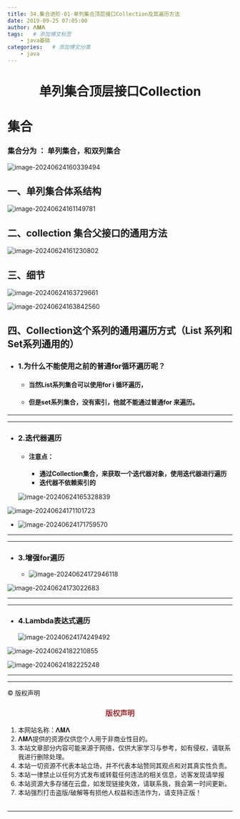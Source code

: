 ```yaml
---
title: 34.集合进阶-01-单列集合顶层接口Collection及其遍历方法
date: 2019-09-25 07:05:00
author: 𝚲𝚳𝚲
tags:   # 添加博文标签
	- java基础
categories:   # 添加博文分类
	- java
---
```


<h1><center>单列集合顶层接口Collection</center></h1>



# 集合

### 集合分为 ： 单列集合，和双列集合

![image-20240624160339494](https://raw.githubusercontent.com/protonlml/blogimages/master/imgs/202406241603243.png)



## 一、单列集合体系结构

![image-20240624161149781](https://raw.githubusercontent.com/protonlml/blogimages/master/imgs/202406241611973.png)



## 二、collection 集合父接口的通用方法

![image-20240624161230802](https://raw.githubusercontent.com/protonlml/blogimages/master/imgs/202406241612494.png)



## 三、细节

![image-20240624163729661](https://raw.githubusercontent.com/protonlml/blogimages/master/imgs/202406241637098.png)

![image-20240624163842560](https://raw.githubusercontent.com/protonlml/blogimages/master/imgs/202406241638535.png)





## 四、Collection这个系列的通用遍历方式（List 系列和Set系列通用的）

- ### 1.为什么不能使用之前的普通for循环遍历呢？
  - #### 当然List系列集合可以使用for i 循环遍历，

  - #### 但是set系列集合，没有索引，他就不能通过普通for 来遍历。

---

---

- ### 2.迭代器遍历

  - #### 注意点：

    - **通过Collection集合，来获取一个迭代器对象，使用迭代器进行遍历**
    - **迭代器不依赖索引的**

  ![image-20240624165328839](https://raw.githubusercontent.com/protonlml/blogimages/master/imgs/202406241653855.png)

![image-20240624171101723](https://raw.githubusercontent.com/protonlml/blogimages/master/imgs/202406241711722.png)

- ![image-20240624171759570](https://raw.githubusercontent.com/protonlml/blogimages/master/imgs/202406241718607.png)

---

---

- ### 3.增强for遍历

  - ![image-20240624172946118](https://raw.githubusercontent.com/protonlml/blogimages/master/imgs/202406241729321.png)

![image-20240624173022683](https://raw.githubusercontent.com/protonlml/blogimages/master/imgs/202406241730837.png)

---

---

- ### 4.Lambda表达式遍历

  ![image-20240624174249492](https://raw.githubusercontent.com/protonlml/blogimages/master/imgs/202406241742141.png)

![image-20240624182210855](https://raw.githubusercontent.com/protonlml/blogimages/master/imgs/202406241822010.png)

![image-20240624182225248](https://raw.githubusercontent.com/protonlml/blogimages/master/imgs/202406241822279.png)











---


----

© 版权声明

<escape>

<div>
    <h3 align="center"  style="color: brown;" >版权声明</h3>
    <table>
   		<tr>
    		<ol>
				<li>本网站名称：𝚲𝚳𝚲</li>
				<li>𝚲𝚳𝚲提供的资源仅供您个人用于非商业性目的。</li>
				<li>本站文章部分内容可能来源于网络，仅供大家学习与参考，如有侵权，请联系我进行删除处理。</li>
				<li>本站一切资源不代表本站立场，并不代表本站赞同其观点和对其真实性负责。</li>
        		<li>本站一律禁止以任何方式发布或转载任何违法的相关信息，访客发现请举报</li> 
        		<li>本站资源大多存储在云盘，如发现链接失效，请联系我，我会第一时间更新。</li>
        		<li>本站强烈打击盗版/破解等有损他人权益和违法作为，请支持正版！</li>  
			</ol>
		</tr>
	</table>
</div>










</escape>

----

